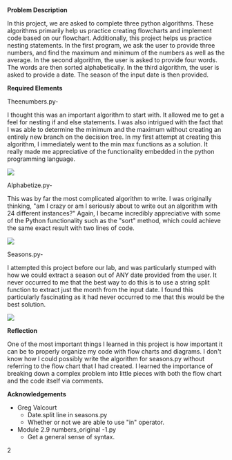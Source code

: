 
**Problem Description**

In this project, we are asked to complete three python algorithms. These algorithms primarily help us practice creating flowcharts and implement code based on our flowchart. Additionally, this project helps us practice nesting statements. In the first program, we ask the user to provide three numbers, and find the maximum and minimum of the numbers as well as the average. In the second algorithm, the user is asked to provide four words. The words are then sorted alphabetically. In the third algorithm, the user is asked to provide a date. The season of the input date is then provided.

**Required Elements**

Theenumbers.py-

I thought this was an important algorithm to start with. It allowed me to get a feel for nesting if and else statements. I was also intrigued with the fact that I was able to determine the minimum and the maximum without creating an entirely new branch on the decision tree. In my first attempt at creating this algorithm, I immediately went to the min max functions as a solution. It really made me appreciative of the functionality embedded in the python programming language.

<img src="https://github.com/mmills6060/Northeastern-Masters-in-Computer-Science/blob/main/CS%205003/Projects/Project2/Project%202%20-%20Three%20Numbers1%20(3).png">

Alphabetize.py-

This was by far the most complicated algorithm to write. I was originally thinking, "am I crazy or am I seriously about to write out an algorithm with 24 different instances?" Again, I became incredibly appreciative with some of the Python functionality such as the "sort" method, which could achieve the same exact result with two lines of code.

<img src="https://github.com/mmills6060/Northeastern-Masters-in-Computer-Science/blob/main/CS%205003/Projects/Project2/Project%202%20-%20Alphabet%20(2).png">

Seasons.py-

I attempted this project before our lab, and was particularly stumped with how we could extract a season out of ANY date provided from the user. It never occurred to me that the best way to do this is to use a string split function to extract just the month from the input date. I found this particularly fascinating as it had never occurred to me that this would be the best solution.

<img src="https://github.com/mmills6060/Northeastern-Masters-in-Computer-Science/blob/main/CS%205003/Projects/Project2/Project%202%20-%20seasons%20(4).png">

**Reflection**

One of the most important things I learned in this project is how important it can be to properly organize my code with flow charts and diagrams. I don't know how I could possibly write the algorithm for seasons.py without referring to the flow chart that I had created. I learned the importance of breaking down a complex problem into little pieces with both the flow chart and the code itself via comments.

**Acknowledgements**

- Greg Valcourt
  - Date.split line in seasons.py
  - Whether or not we are able to use "in" operator.
- Module 2.9 numbers\_original -1.py
  - Get a general sense of syntax.

2
